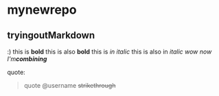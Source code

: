 # mynewrepo
## tryingoutMarkdown
:) this is **bold**
this is also __bold__
this is *in italic*
this is also in _italic_
_wow now I'm**combining**_

quote:
> quote
@username
~~strikethrough~~